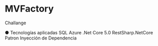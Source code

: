 # MVFactory
Challange


● Tecnologías aplicadas
    SQL Azure
    .Net Core 5.0
    RestSharp.NetCore
 Patron Inyección de Dependencia

